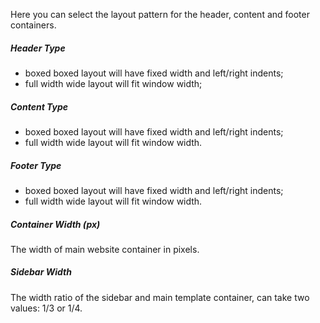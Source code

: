 Here you can select the layout pattern for the header, content and footer containers.

##### Header Type

* boxed boxed layout will have fixed width and left/right indents;
* full width wide layout will fit window width;

##### Content Type

* boxed boxed layout will have fixed width and left/right indents;
* full width wide layout will fit window width.

##### Footer Type

* boxed boxed layout will have fixed width and left/right indents;
* full width wide layout will fit window width.

##### Container Width \(px\)

The width of main website container in pixels.

##### Sidebar Width

The width ratio of the sidebar and main template container, can take two values: 1/3 or 1/4.

